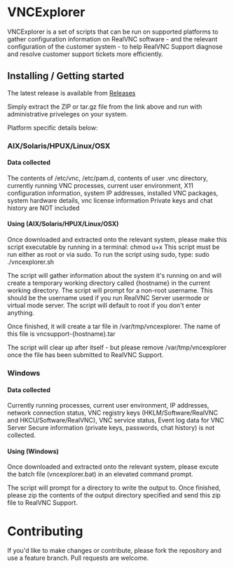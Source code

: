 # VNCExplorer
VNCExplorer is a set of scripts that can be run on supported platforms to gather configuration information on RealVNC software - and
 the relevant configuration of the customer system - to help RealVNC Support diagnose and resolve customer support tickets more efficiently.

## Installing / Getting started
The latest release is available from [Releases](/releases/latest)
 
Simply extract the ZIP or tar.gz file from the link above and run with administrative priveleges on your system.


Platform specific details below:

### AIX/Solaris/HPUX/Linux/OSX
#### Data collected
The contents of /etc/vnc, /etc/pam.d, contents of user .vnc directory, currently running VNC processes, current user environment, X11 configuration information, 
system IP addresses, installed VNC packages, system hardware details, vnc license information 
Private keys and chat history are NOT included

#### Using (AIX/Solaris/HPUX/Linux/OSX)
Once downloaded and extracted onto the relevant system, please make this script executable by running in a terminal: chmod u+x
This script must be run either as root or via sudo.
To run the script using sudo, type: sudo ./vncexplorer.sh

The script will gather information about the system it's running on and will create a temporary working directory called {hostname} in the current working directory.  The script will prompt for a non-root username. This should be the username used if you run RealVNC Server usermode or virtual mode server. 
The script will default to root if you don't enter anything.

Once finished, it will create a tar file in /var/tmp/vncexplorer. The name of this file is vncsupport-{hostname}.tar

The script will clear up after itself - but please remove /var/tmp/vncexplorer once the file has been submitted to RealVNC Support.

 
### Windows
#### Data collected
Currently running processes, current user environment, IP addresses, network connection status, VNC registry keys 
(HKLM/Software/RealVNC and HKCU/Software/RealVNC), VNC service status, Event log data for VNC Server
Secure information (private keys, passwords, chat history) is not collected.

#### Using (Windows)
Once downloaded and extracted onto the relevant system, please excute the batch file (vncexplorer.bat) in an elevated command prompt.

The script will prompt for a directory to write the output to. Once finished, please zip the contents of the output directory specified and send this zip file to RealVNC Support.

# Contributing
If you'd like to make changes or contribute, please fork the repository and use a feature
branch. Pull requests are welcome.
